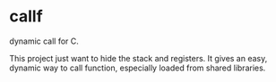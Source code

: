 # callf
dynamic call for C.

This project just want to hide the stack and registers.
It gives an easy, dynamic way to call function, especially loaded from shared libraries.
